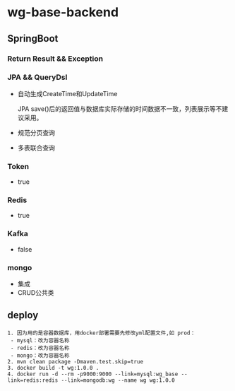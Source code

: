 # wg-base-backend

## SpringBoot

### Return Result && Exception

### JPA && QueryDsl
- 自动生成CreateTime和UpdateTime 

  JPA save()后的返回值与数据库实际存储的时间数据不一致，列表展示等不建议采用。
- 规范分页查询
- 多表联合查询
### Token
- true
### Redis 
- true
### Kafka
- false
### mongo
- 集成
- CRUD公共类

## deploy
```
1. 因为用的是容器数据库，用docker部署需要先修改yml配置文件,如 prod：
 - mysql：改为容器名称
 - redis：改为容器名称
 - mongo：改为容器名称
2. mvn clean package -Dmaven.test.skip=true
3. docker build -t wg:1.0.0 .
4. docker run -d --rm -p9000:9000 --link=mysql:wg_base --link=redis:redis --link=mongodb:wg --name wg wg:1.0.0

```






